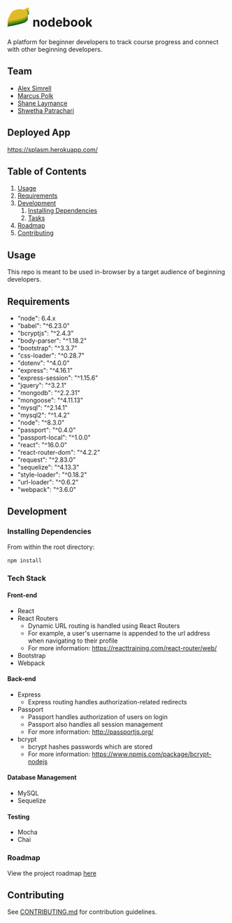 # ![alt text](https://github.com/SPLASM/SPLASM/blob/master/client/images/nodebook_small_mono.png?raw=true "nodebook logo") nodebook

A platform for beginner developers to track course progress and connect with other beginning developers.

## Team

  - [Alex Simrell](https://github.com/arsimr16 "Alex's Github")
  - [Marcus Polk](https://github.com/marcuspolk "Marcus's Github")
  - [Shane Laymance](https://github.com/slaymance "Shane's Github")
  - [Shwetha Patrachari](https://github.com/shwetachari "Shwetha's Github")

## Deployed App
https://splasm.herokuapp.com/

## Table of Contents

1. [Usage](#Usage)
1. [Requirements](#requirements)
1. [Development](#development)
    1. [Installing Dependencies](#installing-dependencies)
    1. [Tasks](#tasks)
1. [Roadmap](#roadmap)
1. [Contributing](#contributing)

## Usage

This repo is meant to be used in-browser by a target audience of beginning developers.

## Requirements

- "node": 6.4.x
- "babel": "^6.23.0"
- "bcryptjs": "^2.4.3"
- "body-parser": "^1.18.2"
- "bootstrap": "^3.3.7"
- "css-loader": "^0.28.7"
- "dotenv": "^4.0.0"
- "express": "^4.16.1"
- "express-session": "^1.15.6"
- "jquery": "^3.2.1"
- "mongodb": "^2.2.31"
- "mongoose": "^4.11.13"
- "mysql": "^2.14.1"
- "mysql2": "^1.4.2"
- "node": "^8.3.0"
- "passport": "^0.4.0"
- "passport-local": "^1.0.0"
- "react": "^16.0.0"
- "react-router-dom": "^4.2.2"
- "request": "^2.83.0"
- "sequelize": "^4.13.3"
- "style-loader": "^0.18.2"
- "url-loader": "^0.6.2"
- "webpack": "^3.6.0"

## Development

### Installing Dependencies

From within the root directory:

```sh
npm install
```

### Tech Stack

#### Front-end
- React
- React Routers
  - Dynamic URL routing is handled using React Routers
  - For example, a user's username is appended to the url address when navigating to their profile
  - For more information: https://reacttraining.com/react-router/web/
- Bootstrap
- Webpack

#### Back-end
- Express
  - Express routing handles authorization-related redirects
- Passport
  - Passport handles authorization of users on login
  - Passport also handles all session management
  - For more information: http://passportjs.org/
- bcrypt
  - bcrypt hashes passwords which are stored
  - For more information: https://www.npmjs.com/package/bcrypt-nodejs

#### Database Management
- MySQL
- Sequelize

#### Testing
- Mocha
- Chai

### Roadmap

View the project roadmap [here](ROADMAP.md)


## Contributing

See [CONTRIBUTING.md](CONTRIBUTING.md) for contribution guidelines.
